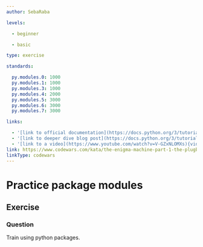 ```yaml
---
author: SebaRaba

levels:

  - beginner

  - basic

type: exercise

standards:

  py.modules.0: 1000
  py.modules.1: 1000
  py.modules.3: 1000
  py.modules.4: 2000
  py.modules.5: 3000
  py.modules.6: 3000
  py.modules.7: 3000

links:

  - '[link to official documentation](https://docs.python.org/3/tutorial/modules.html){website}'
  - '[link to deeper dive blog post](https://docs.python.org/3/tutorial/modules.html){website}'
  - '[link to a video](https://www.youtube.com/watch?v=V-GZxNLOMXs){video}'
link: https://www.codewars.com/kata/the-enigma-machine-part-1-the-plugboard
linkType: codewars
---
```

# Practice package modules
## Exercise
### Question

Train using python packages.

